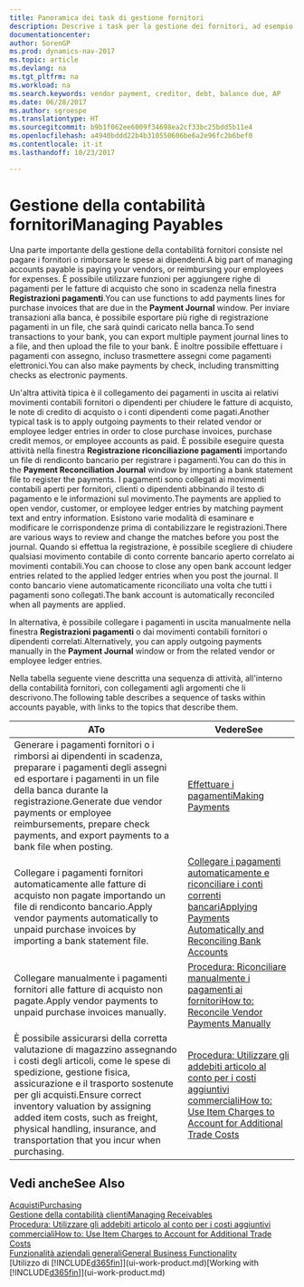 ```yaml
---
title: Panoramica dei task di gestione fornitori
description: Descrive i task per la gestione dei fornitori, ad esempio, pagare i creditori o collegare i pagamenti in uscita ai movimenti contabili per chiudere fatture o note di credito.
documentationcenter: 
author: SorenGP
ms.prod: dynamics-nav-2017
ms.topic: article
ms.devlang: na
ms.tgt_pltfrm: na
ms.workload: na
ms.search.keywords: vendor payment, creditor, debt, balance due, AP
ms.date: 06/28/2017
ms.author: sgroespe
ms.translationtype: HT
ms.sourcegitcommit: b9b1f062ee6009f34698ea2cf33bc25bdd5b11e4
ms.openlocfilehash: a4940bddd22b4b310550606be6a2e96fc2b6bef0
ms.contentlocale: it-it
ms.lasthandoff: 10/23/2017

---
```

# <a name="managing-payables"></a><span data-ttu-id="32279-103">Gestione della contabilità fornitori</span><span class="sxs-lookup"><span data-stu-id="32279-103">Managing Payables</span></span>
<span data-ttu-id="32279-104">Una parte importante della gestione della contabilità fornitori consiste nel pagare i fornitori o rimborsare le spese ai dipendenti.</span><span class="sxs-lookup"><span data-stu-id="32279-104">A big part of managing accounts payable is paying your vendors, or reimbursing your employees for expenses.</span></span> <span data-ttu-id="32279-105">È possibile utilizzare funzioni per aggiungere righe di pagamenti per le fatture di acquisto che sono in scadenza nella finestra **Registrazioni pagamenti**.</span><span class="sxs-lookup"><span data-stu-id="32279-105">You can use functions to add payments lines for purchase invoices that are due in the **Payment Journal** window.</span></span> <span data-ttu-id="32279-106">Per inviare transazioni alla banca, è possibile esportare più righe di registrazione pagamenti in un file, che sarà quindi caricato nella banca.</span><span class="sxs-lookup"><span data-stu-id="32279-106">To send transactions to your bank, you can export multiple payment journal lines to a file, and then upload the file to your bank.</span></span> <span data-ttu-id="32279-107">È inoltre possibile effettuare i pagamenti con assegno, incluso trasmettere assegni come pagamenti elettronici.</span><span class="sxs-lookup"><span data-stu-id="32279-107">You can also make payments by check, including transmitting checks as electronic payments.</span></span>

<span data-ttu-id="32279-108">Un'altra attività tipica è il collegamento dei pagamenti in uscita ai relativi movimenti contabili fornitori o dipendenti per chiudere le fatture di acquisto, le note di credito di acquisto o i conti dipendenti come pagati.</span><span class="sxs-lookup"><span data-stu-id="32279-108">Another typical task is to apply outgoing payments to their related vendor or employee ledger entries in order to close purchase invoices, purchase credit memos, or employee accounts as paid.</span></span> <span data-ttu-id="32279-109">È possibile eseguire questa attività nella finestra **Registrazione riconciliazione pagamenti** importando un file di rendiconto bancario per registrare i pagamenti.</span><span class="sxs-lookup"><span data-stu-id="32279-109">You can do this in the **Payment Reconciliation Journal** window by importing a bank statement file to register the payments.</span></span> <span data-ttu-id="32279-110">I pagamenti sono collegati ai movimenti contabili aperti per fornitori, clienti o dipendenti abbinando il testo di pagamento e le informazioni sul movimento.</span><span class="sxs-lookup"><span data-stu-id="32279-110">The payments are applied to open vendor, customer, or employee ledger entries by matching payment text and entry information.</span></span> <span data-ttu-id="32279-111">Esistono varie modalità di esaminare e modificare le corrispondenze prima di contabilizzare le registrazioni.</span><span class="sxs-lookup"><span data-stu-id="32279-111">There are various ways to review and change the matches before you post the journal.</span></span> <span data-ttu-id="32279-112">Quando si effettua la registrazione, è possibile scegliere di chiudere qualsiasi movimento contabile di conto corrente bancario aperto correlato ai movimenti contabili.</span><span class="sxs-lookup"><span data-stu-id="32279-112">You can choose to close any open bank account ledger entries related to the applied ledger entries when you post the journal.</span></span> <span data-ttu-id="32279-113">Il conto bancario viene automaticamente riconciliato una volta che tutti i pagamenti sono collegati.</span><span class="sxs-lookup"><span data-stu-id="32279-113">The bank account is automatically reconciled when all payments are applied.</span></span>

<span data-ttu-id="32279-114">In alternativa, è possibile collegare i pagamenti in uscita manualmente nella finestra **Registrazioni pagamenti** o dai movimenti contabili fornitori o dipendenti correlati.</span><span class="sxs-lookup"><span data-stu-id="32279-114">Alternatively, you can apply outgoing payments manually in the **Payment Journal** window or from the related vendor or employee ledger entries.</span></span>

<span data-ttu-id="32279-115">Nella tabella seguente viene descritta una sequenza di attività, all'interno della contabilità fornitori, con collegamenti agli argomenti che li descrivono.</span><span class="sxs-lookup"><span data-stu-id="32279-115">The following table describes a sequence of tasks within accounts payable, with links to the topics that describe them.</span></span>

| <span data-ttu-id="32279-116">A</span><span class="sxs-lookup"><span data-stu-id="32279-116">To</span></span> | <span data-ttu-id="32279-117">Vedere</span><span class="sxs-lookup"><span data-stu-id="32279-117">See</span></span> |
| --- | --- |
| <span data-ttu-id="32279-118">Generare i pagamenti fornitori o i rimborsi ai dipendenti in scadenza, preparare i pagamenti degli assegni ed esportare i pagamenti in un file della banca durante la registrazione.</span><span class="sxs-lookup"><span data-stu-id="32279-118">Generate due vendor payments or employee reimbursements, prepare check payments, and export payments to a bank file when posting.</span></span> |[<span data-ttu-id="32279-119">Effettuare i pagamenti</span><span class="sxs-lookup"><span data-stu-id="32279-119">Making Payments</span></span>](payables-make-payments.md) |
| <span data-ttu-id="32279-120">Collegare i pagamenti fornitori automaticamente alle fatture di acquisto non pagate importando un file di rendiconto bancario.</span><span class="sxs-lookup"><span data-stu-id="32279-120">Apply vendor payments automatically to unpaid purchase invoices by importing a bank statement file.</span></span> |[<span data-ttu-id="32279-121">Collegare i pagamenti automaticamente e riconciliare i conti correnti bancari</span><span class="sxs-lookup"><span data-stu-id="32279-121">Applying Payments Automatically and Reconciling Bank Accounts</span></span>](receivables-apply-payments-auto-reconcile-bank-accounts.md) |
| <span data-ttu-id="32279-122">Collegare manualmente i pagamenti fornitori alle fatture di acquisto non pagate.</span><span class="sxs-lookup"><span data-stu-id="32279-122">Apply vendor payments to unpaid purchase invoices manually.</span></span> |[<span data-ttu-id="32279-123">Procedura: Riconciliare manualmente i pagamenti ai fornitori</span><span class="sxs-lookup"><span data-stu-id="32279-123">How to: Reconcile Vendor Payments Manually</span></span>](payables-how-apply-purchase-transactions-manually.md) |
|<span data-ttu-id="32279-124">È possibile assicurarsi della corretta valutazione di magazzino assegnando i costi degli articoli, come le spese di spedizione, gestione fisica, assicurazione e il trasporto sostenute per gli acquisti.</span><span class="sxs-lookup"><span data-stu-id="32279-124">Ensure correct inventory valuation by assigning added item costs, such as freight, physical handling, insurance, and transportation that you incur when purchasing.</span></span>|[<span data-ttu-id="32279-125">Procedura: Utilizzare gli addebiti articolo al conto per i costi aggiuntivi commerciali</span><span class="sxs-lookup"><span data-stu-id="32279-125">How to: Use Item Charges to Account for Additional Trade Costs</span></span>](payables-how-assign-item-charges.md)|

## <a name="see-also"></a><span data-ttu-id="32279-126">Vedi anche</span><span class="sxs-lookup"><span data-stu-id="32279-126">See Also</span></span>
[<span data-ttu-id="32279-127">Acquisti</span><span class="sxs-lookup"><span data-stu-id="32279-127">Purchasing</span></span>](purchasing-manage-purchasing.md)  
[<span data-ttu-id="32279-128">Gestione della contabilità clienti</span><span class="sxs-lookup"><span data-stu-id="32279-128">Managing Receivables</span></span>](receivables-manage-receivables.md)  
[<span data-ttu-id="32279-129">Procedura: Utilizzare gli addebiti articolo al conto per i costi aggiuntivi commerciali</span><span class="sxs-lookup"><span data-stu-id="32279-129">How to: Use Item Charges to Account for Additional Trade Costs</span></span>](payables-how-assign-item-charges.md)  
[<span data-ttu-id="32279-130">Funzionalità aziendali generali</span><span class="sxs-lookup"><span data-stu-id="32279-130">General Business Functionality</span></span>](ui-across-business-areas.md)  
<span data-ttu-id="32279-131">[Utilizzo di [!INCLUDE[d365fin](includes/d365fin_md.md)]](ui-work-product.md)</span><span class="sxs-lookup"><span data-stu-id="32279-131">[Working with [!INCLUDE[d365fin](includes/d365fin_md.md)]](ui-work-product.md)</span></span>

